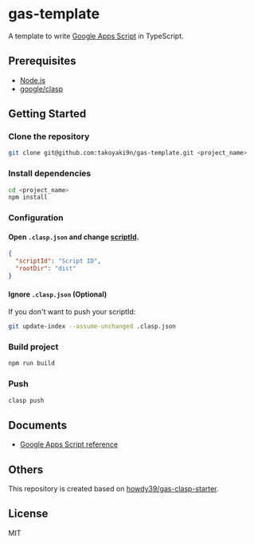 # gas-template
A template to write [Google Apps Script](https://developers.google.com/apps-script/) in TypeScript.

## Prerequisites
- [Node.js](https://nodejs.org/)
- [google/clasp](https://github.com/google/clasp)

## Getting Started
### Clone the repository
```sh
git clone git@github.com:takoyaki9n/gas-template.git <project_name>
```

### Install dependencies
```sh
cd <project_name>
npm install
```

### Configuration
#### Open `.clasp.json` and change [scriptId](https://github.com/google/clasp#scriptid-required).
```json
{
  "scriptId": "Script ID",
  "rootDir": "dist"
}
```
#### Ignore `.clasp.json` (Optional)
If you don't want to push your scriptId:
```bash
git update-index --assume-unchanged .clasp.json
```

### Build project
```sh
npm run build
```

### Push
```sh
clasp push
```

## Documents
- [Google Apps Script reference](https://developers.google.com/apps-script/reference/)

## Others
This repository is created based on
[howdy39/gas-clasp-starter](https://github.com/howdy39/gas-clasp-starter).

## License
MIT
